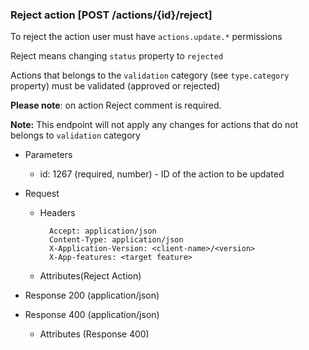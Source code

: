 ### Reject action [POST /actions/{id}/reject]
To reject the action user must have `actions.update.*` permissions

Reject means changing `status` property to `rejected`

Actions that belongs to the `validation` category (see `type.category` property) must be validated (approved or rejected)

**Please note**: on action Reject comment is required.

**Note:** This endpoint will not apply any changes for actions that do not belongs to `validation` category

+ Parameters
    + id: 1267 (required, number) - ID of the action to be updated


+ Request
    + Headers

            Accept: application/json
            Content-Type: application/json
            X-Application-Version: <client-name>/<version>
            X-App-features: <target feature>
          
    + Attributes(Reject Action)

+ Response 200 (application/json)
    
+ Response 400 (application/json)
              
    + Attributes (Response 400)

<!-- include(../error_responses.md) -->
